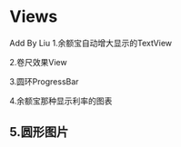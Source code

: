 # Views
Add By Liu
1.余额宝自动增大显示的TextView

2.卷尺效果View

3.圆环ProgressBar

4.余额宝那种显示利率的图表

5.圆形图片
-----------------------------------------
